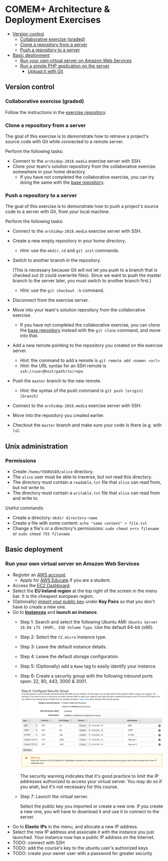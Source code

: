 # COMEM+ Architecture & Deployment Exercises

<!-- START doctoc generated TOC please keep comment here to allow auto update -->
<!-- DON'T EDIT THIS SECTION, INSTEAD RE-RUN doctoc TO UPDATE -->


- [Version control](#version-control)
  - [Collaborative exercise (graded)](#collaborative-exercise-graded)
  - [Clone a repository from a server](#clone-a-repository-from-a-server)
  - [Push a repository to a server](#push-a-repository-to-a-server)
- [Basic deployment](#basic-deployment)
  - [Run your own virtual server on Amazon Web Services](#run-your-own-virtual-server-on-amazon-web-services)
  - [Run a simple PHP application on the server](#run-a-simple-php-application-on-the-server)
    - [Upload it with Git](#upload-it-with-git)

<!-- END doctoc generated TOC please keep comment here to allow auto update -->



## Version control

### Collaborative exercise (graded)

Follow the instructions in the [exercise repository][php-todo-ex].

### Clone a repository from a server

The goal of this exercise is to demonstrate how to retrieve a project's source code with Git while connected to a remote server.

Perform the following tasks:

* Connect to the `archidep-2018.media` exercise server with SSH.
* Clone your team's solution repository from the collaborative exercise somewhere in your home directory.
  * If you have not completed the collaborative exercise, you can try doing the same with the [base repository][php-todo-ex].

### Push a repository to a server

The goal of this exercise is to demonstrate how to push a project's source code to a server with Git, from your local machine.

Perform the following tasks:

* Connect to the `archidep-2018.media` exercise server with SSH.
* Create a new empty repository in your home directory.
  * *Hint:* use the `mkdir`, `cd` and `git init` commands.
* Switch to another branch in the repository.

  (This is necessary because Git will not let you push to a branch that is checked out (it could overwrite files).
  Since we want to push the master branch to the server later, you must switch to another branch first.)
  * *Hint:* use the `git checkout -b` command.
* Disconnect from the exercise server.
* Move into your team's solution repository from the collaborative exercise.
  * If you have not completed the collaborative exercise, you can clone the [base repository][php-todo-ex] instead with the `git clone` command, and move into that.
* Add a new remote pointing to the repository you created on the exercise server.
  * *Hint:* the command to add a remote is `git remote add <name> <url>`
  * *Hint:* the URL syntax for an SSH remote is `ssh://user@host/path/to/repo`
* Push the `master` branch to the new remote.
  * *Hint:* the syntax of the push command is `git push [origin] [branch]`
* Connect to the `archidep-2018.media` exercise server with SSH.
* Move into the repository you created earlier.
* Checkout the `master` branch and make sure your code is there (e.g. with `ls`).



## Unix administration

### Permissions

* Create `/home/YOURUSER/alice` directory.
* The `alice` user must be able to traverse, but not read this directory.
* The directory must contain a `readable.txt` file that `alice` can read from, but not write to.
* The directory must contain a `writable.txt` file that `alice` can read from and write to.

Useful commands:

* Create a directory: `mkdir directory-name`
* Create a file with some content: `echo "some content" > file.txt`
* Change a file's or a directory's permissions: `sudo chmod u+rx filename` or `sudo chmod 755 filename`



## Basic deployment

### Run your own virtual server on Amazon Web Services

* Register an [AWS account](https://portal.aws.amazon.com/billing/signup#/start).
  * Apply for [AWS Educate](https://aws.amazon.com/education/awseducate/apply/) if you are a student.
* Access the [EC2 Dashboard](https://eu-west-1.console.aws.amazon.com/ec2).
* Select the **EU Ireland region** at the top right of the screen in the menu bar.
  It is the cheapest european region.
* (Optionally) [import your public key](https://eu-west-1.console.aws.amazon.com/ec2) under **Key Pairs** so that you don't have to create a new one.
* Go to [**Instances**](https://eu-west-1.console.aws.amazon.com/ec2) and **launch an instance**.
  * Step 1: Search and select the following Ubuntu AMI: `Ubuntu Server 18.04 LTS (HVM), SSD Volume Type`.
    Use the default 64-bit (x86).
  * Step 2: Select the `t2.micro` instance type.
  * Step 3: Leave the default instance details.
  * Step 4: Leave the default storage configuration.
  * Step 5: (Optionally) add a `Name` tag to easily identify your instance.
  * Step 6: Create a security group with the following inbound ports open: 22, 80, 443, 3000 & 3001.

    ![AWS Security Group](images/aws-security-group.png)

    The security warning indicates that it's good practice
    to limit the IP addresses authorized to access your virtual server.
    You may do so if you wish, but it's not necessary for this course.
  * Step 7: Launch the virtual server.

    Select the public key you imported or create a new one.
    If you create a new one, you will have to download it and use it to connect to the server.
* Go to **Elastic IPs** in the menu, and allocate a new IP address.
* Select the new IP address and associate it with the instance you just launched.
  Your instance now has a public IP address on the Internet.
* TODO: connect with SSH
* TODO: add the course's key to the ubuntu user's authorized keys
* TODO: create your owner user with a password for greater security





[php-todo-ex]: https://github.com/MediaComem/comem-archidep-php-todo-exercise
